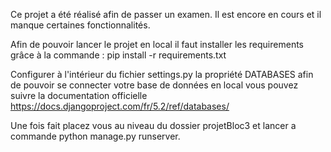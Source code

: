 Ce projet a été réalisé afin de passer un examen. Il est encore en cours et il manque certaines fonctionnalités.

Afin de pouvoir lancer le projet en local il faut installer les requirements grâce à la commande : pip install -r requirements.txt

Configurer à l'intérieur du fichier settings.py la propriété DATABASES afin de pouvoir se connecter votre base de données en local vous pouvez suivre la documentation officielle https://docs.djangoproject.com/fr/5.2/ref/databases/

Une fois fait placez vous au niveau du dossier projetBloc3 et lancer a commande python manage.py runserver.
